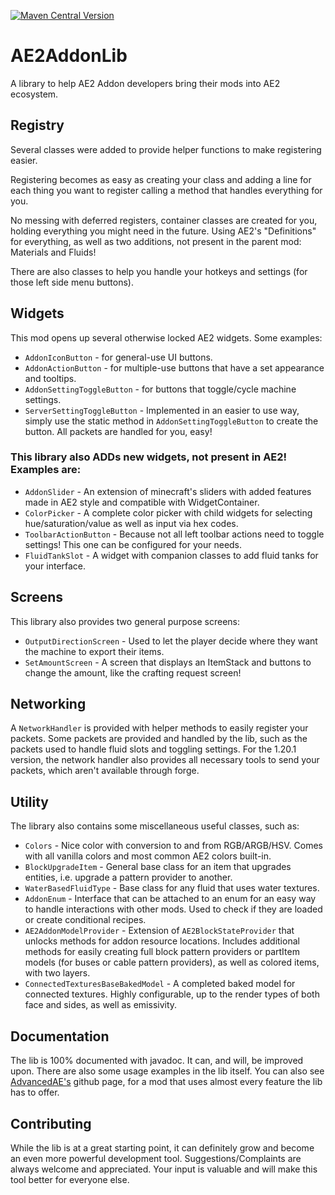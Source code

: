 [![Maven Central Version](https://img.shields.io/maven-central/v/io.github.pedroksl/ae2addonlib)](https://central.sonatype.com/artifact/io.github.pedroksl/ae2addonlib)

# AE2AddonLib
A library to help AE2 Addon developers bring their mods into AE2 ecosystem.

## Registry
Several classes were added to provide helper functions to make registering easier.

Registering becomes as easy as creating your class and adding a line for each thing you want to register calling a method that handles everything for you.

No messing with deferred registers, container classes are created for you, holding everything you might need in the future. Using AE2's "Definitions" for everything, as well as two additions, not present in the parent mod: Materials and Fluids!

There are also classes to help you handle your hotkeys and settings (for those left side menu buttons).

## Widgets
This mod opens up several otherwise locked AE2 widgets. Some examples:
- `AddonIconButton` - for general-use UI buttons.
- `AddonActionButton` - for multiple-use buttons that have a set appearance and tooltips.
- `AddonSettingToggleButton` - for buttons that toggle/cycle machine settings.
- `ServerSettingToggleButton` - Implemented in an easier to use way, simply use the static method in `AddonSettingToggleButton` to create the button. All packets are handled for you, easy!

### This library also ADDs new widgets, not present in AE2! Examples are:
- `AddonSlider` - An extension of minecraft's sliders with added features made in AE2 style and compatible with WidgetContainer.
- `ColorPicker` - A complete color picker with child widgets for selecting hue/saturation/value as well as input via hex codes.
- `ToolbarActionButton` - Because not all left toolbar actions need to toggle settings! This one can be configured for your needs.
- `FluidTankSlot` - A widget with companion classes to add fluid tanks for your interface.

## Screens
This library also provides two general purpose screens:
- `OutputDirectionScreen` - Used to let the player decide where they want the machine to export their items.
- `SetAmountScreen` - A screen that displays an ItemStack and buttons to change the amount, like the crafting request screen!

## Networking
A `NetworkHandler` is provided with helper methods to easily register your packets. Some packets are provided and handled by the lib, such as the packets used to handle fluid slots and toggling settings. For the 1.20.1 version, the network handler also provides all necessary tools to send your packets, which aren't available through forge.

## Utility
The library also contains some miscellaneous useful classes, such as:
- `Colors` - Nice color with conversion to and from RGB/ARGB/HSV. Comes with all vanilla colors and most common AE2 colors built-in.
- `BlockUpgradeItem` - General base class for an item that upgrades entities, i.e. upgrade a pattern provider to another.
- `WaterBasedFluidType` - Base class for any fluid that uses water textures.
- `AddonEnum` - Interface that can be attached to an enum for an easy way to handle interactions with other mods. Used to check if they are loaded or create conditional recipes.
- `AE2AddonModelProvider` - Extension of `AE2BlockStateProvider` that unlocks methods for addon resource locations. Includes additional methods for easily creating full block pattern providers or partItem models (for buses or cable pattern providers), as well as colored items, with two layers.
- `ConnectedTexturesBaseBakedModel` - A completed baked model for connected textures. Highly configurable, up to the render types of both face and sides, as well as emissivity.

## Documentation
The lib is 100% documented with javadoc. It can, and will, be improved upon. There are also some usage examples in the lib itself. You can also see [AdvancedAE's](https://github.com/pedroksl/AdvancedAE) github page, for a mod that uses almost every feature the lib has to offer.

## Contributing
While the lib is at a great starting point, it can definitely grow and become an even more powerful development tool. Suggestions/Complaints are always welcome and appreciated. Your input is valuable and will make this tool better for everyone else.
